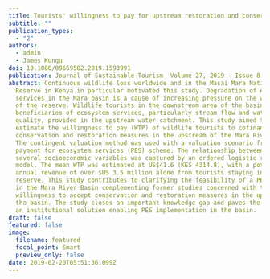 ```yaml
---
title: Tourists' willingness to pay for upstream restoration and conservation measures
subtitle: ""
publication_types:
  - "2"
authors:
  - admin
  - James Kungu
doi: 10.1080/09669582.2019.1593991
publication: Journal of Sustainable Tourism  Volume 27, 2019 - Issue 8
abstract: Continuous wildlife loss worldwide and in the Masai Mara National
  Reserve in Kenya in particular motivated this study. Degradation of ecosystem
  services in the Mara basin is a cause of increasing pressure on the wildlife
  of the reserve. Wildlife tourists in the downstream area of the basin are
  beneficiaries of ecosystem services, particularly stream flow and water
  quality, provided in the upstream water catchment. This study aimed to
  estimate the willingness to pay (WTP) of wildlife tourists to cofinance
  conservation and restoration measures in the upstream of the Mara River Basin.
  The contingent valuation method was used with a valuation scenario framed in a
  payment for ecosystem services (PES) scheme. The relationship between WTP and
  several socioeconomic variables was captured by an ordered logistic regression
  model. The mean WTP was estimated at US$41.6 (KES 4314.8), with a potential
  annual revenue of over $US 3.5 million alone from tourists staying inside the
  reserve. This study contributes to clarifying the feasibility of a PES scheme
  in the Mara River Basin complementing former studies concerned with the
  willingness to accept conservation and restoration measures in the upstream of
  the basin. The study closes an important knowledge gap and paves the way for
  an institutional solution enabling PES implementation in the basin.
draft: false
featured: false
image:
  filename: featured
  focal_point: Smart
  preview_only: false
date: 2019-02-20T05:51:36.099Z
---
```

